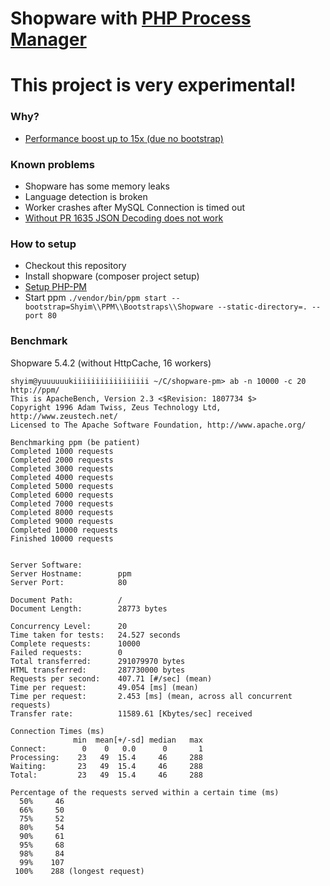 # Shopware with [PHP Process Manager](https://github.com/php-pm/php-pm)

# This project is very experimental!

### Why?
* [Performance boost up to 15x (due no bootstrap)](https://github.com/php-pm/php-pm#features)


### Known problems

* Shopware has some memory leaks
* Language detection is broken
* Worker crashes after MySQL Connection is timed out
* [Without PR 1635 JSON Decoding does not work](https://github.com/shopware/shopware/pull/1635)


### How to setup

* Checkout this repository
* Install shopware (composer project setup)
* [Setup PHP-PM](https://github.com/php-pm/php-pm/wiki/Use-without-Docker)
* Start ppm ``./vendor/bin/ppm start --bootstrap=Shyim\\PPM\\Bootstraps\\Shopware --static-directory=. --port 80``

### Benchmark

Shopware 5.4.2 (without HttpCache, 16 workers)
```
shyim@yuuuuuukiiiiiiiiiiiiiiiii ~/C/shopware-pm> ab -n 10000 -c 20  http://ppm/
This is ApacheBench, Version 2.3 <$Revision: 1807734 $>
Copyright 1996 Adam Twiss, Zeus Technology Ltd, http://www.zeustech.net/
Licensed to The Apache Software Foundation, http://www.apache.org/

Benchmarking ppm (be patient)
Completed 1000 requests
Completed 2000 requests
Completed 3000 requests
Completed 4000 requests
Completed 5000 requests
Completed 6000 requests
Completed 7000 requests
Completed 8000 requests
Completed 9000 requests
Completed 10000 requests
Finished 10000 requests


Server Software:        
Server Hostname:        ppm
Server Port:            80

Document Path:          /
Document Length:        28773 bytes

Concurrency Level:      20
Time taken for tests:   24.527 seconds
Complete requests:      10000
Failed requests:        0
Total transferred:      291079970 bytes
HTML transferred:       287730000 bytes
Requests per second:    407.71 [#/sec] (mean)
Time per request:       49.054 [ms] (mean)
Time per request:       2.453 [ms] (mean, across all concurrent requests)
Transfer rate:          11589.61 [Kbytes/sec] received

Connection Times (ms)
              min  mean[+/-sd] median   max
Connect:        0    0   0.0      0       1
Processing:    23   49  15.4     46     288
Waiting:       23   49  15.4     46     288
Total:         23   49  15.4     46     288

Percentage of the requests served within a certain time (ms)
  50%     46
  66%     50
  75%     52
  80%     54
  90%     61
  95%     68
  98%     84
  99%    107
 100%    288 (longest request)

```